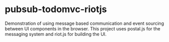 # pubsub-todomvc-riotjs
Demonstration of using message based communication and event sourcing between UI components in the browser.
This project uses postal.js for the messaging system and riot.js for building the UI.
